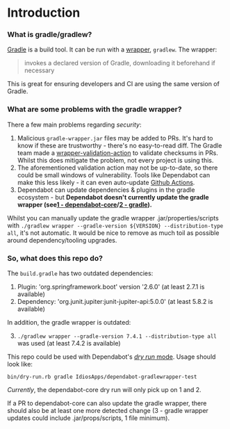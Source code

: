 # Introduction

### What is gradle/gradlew?
[Gradle](https://docs.gradle.org/current/userguide/userguide.html) is a build tool. It can be run with a [wrapper](https://docs.gradle.org/current/userguide/gradle_wrapper.html), `gradlew`. The wrapper:
> invokes a declared version of Gradle, downloading it beforehand if necessary

This is great for ensuring developers and CI are using the same version of Gradle.

### What are some problems with the gradle wrapper?
There a few main problems regarding *security*:
1. Malicious `gradle-wrapper.jar` files may be added to PRs. It's hard to know if these are trustworthy - there's no easy-to-read diff. The Gradle team made a [wrapper-validation-action](https://github.com/gradle/wrapper-validation-action) to validate checksums in PRs. Whilst this does mitigate the problem, not every project is using this.
2. The aforementioned validation action may not be up-to-date, so there could be small windows of vulnerability. Tools like Dependabot can make this less likely - it can even auto-update [Github Actions](https://github.com/gradle/wrapper-validation-action/pull/58).
3. Dependabot can update dependencies & plugins in the gradle ecosystem - but **Dependabot doesn't currently update the gradle wrapper (see[1 - dependabot-core](https://github.com/dependabot/dependabot-core/issues/2223)/[2 - gradle](https://github.com/gradle/gradle/issues/20438)).**

Whilst you can manually update the gradle wrapper .jar/properties/scripts with `./gradlew wrapper --gradle-version ${VERSION} --distribution-type all`, it's not automatic.
It would be nice to remove as much toil as possible around dependency/tooling upgrades.

### So, what does this repo do?

The `build.gradle` has two outdated dependencies:

1. Plugin: 'org.springframework.boot' version '2.6.0' (at least 2.7.1 is available)
2. Dependency: 'org.junit.jupiter:junit-jupiter-api:5.0.0' (at least 5.8.2 is available)

In addition, the gradle wrapper is outdated:

3. `./gradlew wrapper --gradle-version 7.4.1 --distribution-type all` was used (at least 7.4.2 is available)

This repo could be used with Dependabot's [_dry run_ mode](https://github.com/dependabot/dependabot-core#dry-run-script). Usage should look like:
```shell
bin/dry-run.rb gradle IdiosApps/dependabot-gradlewrapper-test
```

*Currently*, the dependabot-core dry run will  only pick up on 1 and 2.

If a PR to dependabot-core can also update the gradle wrapper, there should also be at least one more detected change (3 - gradle wrapper updates could include .jar/props/scripts, 1 file minimum).
